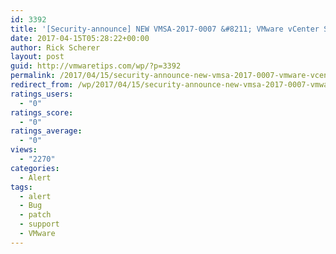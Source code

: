 ```yaml
---
id: 3392
title: '[Security-announce] NEW VMSA-2017-0007 &#8211; VMware vCenter Server updates resolve a remote code execution vulnerability via BlazeDS'
date: 2017-04-15T05:28:22+00:00
author: Rick Scherer
layout: post
guid: http://vmwaretips.com/wp/?p=3392
permalink: /2017/04/15/security-announce-new-vmsa-2017-0007-vmware-vcenter-server-updates-resolve-a-remote-code-execution-vulnerability-via-blazeds/
redirect_from: /wp/2017/04/15/security-announce-new-vmsa-2017-0007-vmware-vcenter-server-updates-resolve-a-remote-code-execution-vulnerability-via-blazeds/
ratings_users:
  - "0"
ratings_score:
  - "0"
ratings_average:
  - "0"
views:
  - "2270"
categories:
  - Alert
tags:
  - alert
  - Bug
  - patch
  - support
  - VMware
---
```

